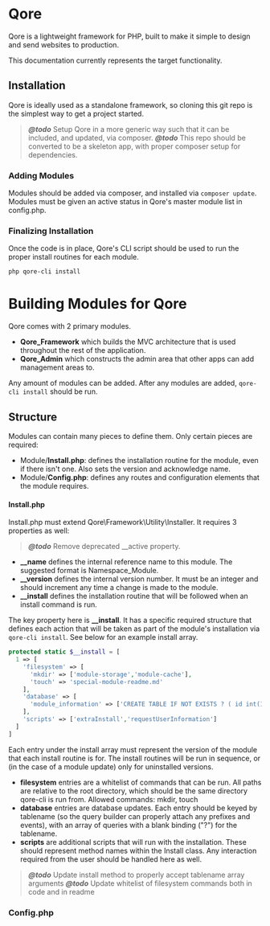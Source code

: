 # Qore

Qore is a lightweight framework for PHP, built to make it simple to design and send websites to production.

This documentation currently represents the target functionality.  

## Installation

Qore is ideally used as a standalone framework, so cloning this git repo is the simplest way to get a project started.  

> *****@todo***** Setup Qore in a more generic way such that it can be included, and updated, via composer.
> *****@todo***** This repo should be converted to be a skeleton app, with proper composer setup for dependencies.

### Adding Modules

Modules should be added via composer, and installed via `composer update`.  Modules must be given an active status in Qore's master module list in config.php.

### Finalizing Installation

Once the code is in place, Qore's CLI script should be used to run the proper install routines for each module.

```bash
php qore-cli install
```

# Building Modules for Qore

Qore comes with 2 primary modules.

* **Qore_Framework** which builds the MVC architecture that is used throughout the rest of the application.
* **Qore_Admin** which constructs the admin area that other apps can add management areas to.

Any amount of modules can be added.  After any modules are added, `qore-cli install` should be run.

## Structure

Modules can contain many pieces to define them.  Only certain pieces are required:

* Module/**Install.php**: defines the installation routine for the module, even if there isn't one.  Also sets the version and acknowledge name.
* Module/**Config.php**: defines any routes and configuration elements that the module requires.

#### Install.php

Install.php must extend Qore\Framework\Utility\Installer.  It requires 3 properties as well:

> *****@todo***** Remove deprecated \_\_active property.

* **__name** defines the internal reference name to this module.  The suggested format is Namespace_Module.
* **__version** defines the internal version number.  It must be an integer and should increment any time a change is made to the module.
* **__install** defines the installation routine that will be followed when an install command is run.

The key property here is **__install**.  It has a specific required structure that defines each action that will be taken as part of the module's installation via `qore-cli install`.  See below for an example install array.

```php
protected static $__install = [
  1 => [
    'filesystem' => [
      'mkdir' => ['module-storage','module-cache'],
      'touch' => 'special-module-readme.md'
    ],
    'database' => [
      'module_information' => ['CREATE TABLE IF NOT EXISTS ? ( id int(10) auto_increment constraint pk_id primary key )']
    ],
    'scripts' => ['extraInstall','requestUserInformation']
  ]
]
```

Each entry under the install array must represent the version of the module that each install routine is for.  The install routines will be run in sequence, or (in the case of a module update) only for uninstalled versions.

* **filesystem** entries are a whitelist of commands that can be run.  All paths are relative to the root directory, which should be the same directory qore-cli is run from.  Allowed commands: mkdir, touch
* **database** entries are database updates.  Each entry should be keyed by tablename (so the query builder can properly attach any prefixes and events), with an array of queries with a blank binding ("?") for the tablename.
* **scripts** are additional scripts that will run with the installation.  These should represent method names within the Install class.  Any interaction required from the user should be handled here as well.

> *****@todo***** Update install method to properly accept tablename array arguments
> *****@todo***** Update whitelist of filesystem commands both in code and in readme

### Config.php
